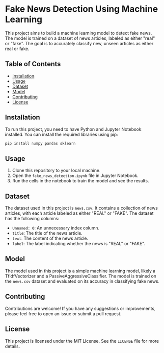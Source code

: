 # Fake News Detection Using Machine Learning

This project aims to build a machine learning model to detect fake news. The model is trained on a dataset of news articles, labeled as either "real" or "fake". The goal is to accurately classify new, unseen articles as either real or fake.

## Table of Contents

- [Installation](#installation)
- [Usage](#usage)
- [Dataset](#dataset)
- [Model](#model)
- [Contributing](#contributing)
- [License](#license)

## Installation

To run this project, you need to have Python and Jupyter Notebook installed. You can install the required libraries using pip:

```bash
pip install numpy pandas sklearn
```

## Usage

1. Clone this repository to your local machine.
2. Open the `fake_news_detection.ipynb` file in Jupyter Notebook.
3. Run the cells in the notebook to train the model and see the results.

## Dataset

The dataset used in this project is `news.csv`. It contains a collection of news articles, with each article labeled as either "REAL" or "FAKE". The dataset has the following columns:

- `Unnamed: 0`: An unnecessary index column.
- `title`: The title of the news article.
- `text`: The content of the news article.
- `label`: The label indicating whether the news is "REAL" or "FAKE".

## Model

The model used in this project is a simple machine learning model, likely a TfidfVectorizer and a PassiveAggressiveClassifier. The model is trained on the `news.csv` dataset and evaluated on its accuracy in classifying fake news.

## Contributing

Contributions are welcome! If you have any suggestions or improvements, please feel free to open an issue or submit a pull request.

## License

This project is licensed under the MIT License. See the `LICENSE` file for more details.
